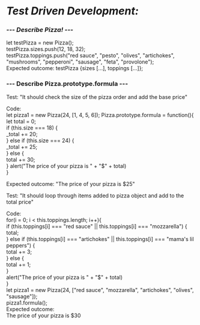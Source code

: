 # _Test Driven Development:_

### _--- Describe Pizza! ---_
let testPizza = new Pizza();  
testPizza.sizes.push(12, 18, 32);  
testPizza.toppings.push("red sauce", "pesto", "olives", "artichokes", "mushrooms", "pepperoni", "sausage", "feta", "provolone");  
Expected outcome: testPizza {sizes [...], toppings [...]};  

### --- Describe Pizza.prototype.formula ---  
  
Test: "It should check the size of the pizza order and add the base price"  
  
Code:  
  let pizza1 = new Pizza(24, [1, 4, 5, 6]);
  Pizza.prototype.formula = function(){  
    let total = 0;  
    if (this.size === 18) {  
    _total += 20;  
    } else if (this.size === 24) {  
    _total += 25;  
    } else {  
    total += 30;  
    }
    alert("The price of your pizza is " + "$" + total)  
  }  
    
Expected outcome: "The price of your pizza is $25"  

Test: "It should loop through items added to pizza object and add to the total price"  
  
Code:  
  for(i = 0; i < this.toppings.length; i++){  
    if (this.toppings[i] === "red sauce" || this.toppings[i] === "mozzarella") {  
      total;  
    } else if (this.toppings[i] === "artichokes" || this.toppings[i] === "mama's lil peppers") {  
      total += 3;  
    } else {  
      total += 1;  
    }  
    alert("The price of your pizza is " + "$" + total)  
  }  
  let pizza1 = new Pizza(24, ["red sauce", "mozzarella", "artichokes", "olives", "sausage"]);  
pizza1.formula();  
Expected outcome:  
The price of your pizza is $30  
